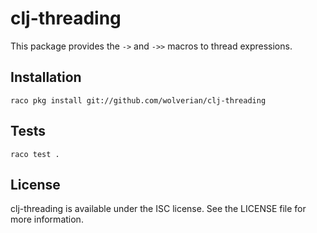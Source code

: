 # clj-threading

This package provides the `->` and `->>` macros to thread expressions.

## Installation

    raco pkg install git://github.com/wolverian/clj-threading

## Tests

    raco test .

## License

clj-threading is available under the ISC license. See the LICENSE file
for more information.
